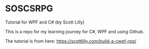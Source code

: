 # SOSCSRPG
Tutorial for WPF and C# (by Scott Lilly)


This is a repo for my learning journey for C#, WPF and using Github. 

The tutorial is from here: https://scottlilly.com/build-a-cwpf-rpg/ 
